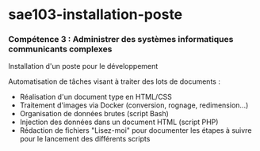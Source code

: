 # sae103-installation-poste
### Compétence 3 : Administrer des systèmes informatiques communicants complexes
Installation d'un poste pour le développement

Automatisation de tâches visant à traiter des lots de documents :
  - Réalisation d'un document type en HTML/CSS 
  - Traitement d'images via Docker (conversion, rognage, redimension...) 
  - Organisation de données brutes (script Bash) 
  - Injection des données dans un document HTML (script PHP) 
  - Rédaction de fichiers "Lisez-moi" pour documenter les étapes à suivre pour le lancement des différents scripts
